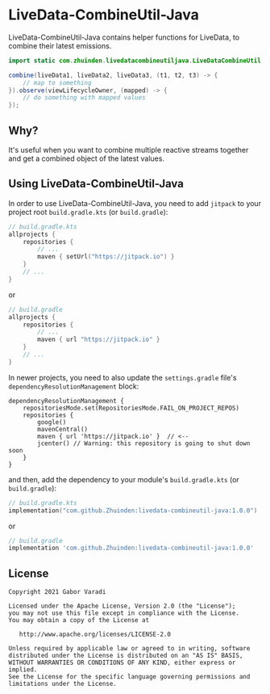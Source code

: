 # LiveData-CombineUtil-Java

LiveData-CombineUtil-Java contains helper functions for LiveData, to combine their latest emissions.

``` java
import static com.zhuinden.livedatacombineutiljava.LiveDataCombineUtil.*;

combine(liveData1, liveData2, liveData3, (t1, t2, t3) -> {
    // map to something
}).observe(viewLifecycleOwner, (mapped) -> {
    // do something with mapped values
});
```

## Why?

It's useful when you want to combine multiple reactive streams together and get a combined object of the latest values.

## Using LiveData-CombineUtil-Java

In order to use LiveData-CombineUtil-Java, you need to add `jitpack` to your project root `build.gradle.kts`
(or `build.gradle`):

``` kotlin
// build.gradle.kts
allprojects {
    repositories {
        // ...
        maven { setUrl("https://jitpack.io") }
    }
    // ...
}
```

or

``` groovy
// build.gradle
allprojects {
    repositories {
        // ...
        maven { url "https://jitpack.io" }
    }
    // ...
}
```

In newer projects, you need to also update the `settings.gradle` file's `dependencyResolutionManagement` block:

```
dependencyResolutionManagement {
    repositoriesMode.set(RepositoriesMode.FAIL_ON_PROJECT_REPOS)
    repositories {
        google()
        mavenCentral()
        maven { url 'https://jitpack.io' }  // <--
        jcenter() // Warning: this repository is going to shut down soon
    }
}
```


and then, add the dependency to your module's `build.gradle.kts` (or `build.gradle`):

``` kotlin
// build.gradle.kts
implementation("com.github.Zhuinden:livedata-combineutil-java:1.0.0")
```

or

``` groovy
// build.gradle
implementation 'com.github.Zhuinden:livedata-combineutil-java:1.0.0'
```

## License

    Copyright 2021 Gabor Varadi

    Licensed under the Apache License, Version 2.0 (the "License");
    you may not use this file except in compliance with the License.
    You may obtain a copy of the License at

       http://www.apache.org/licenses/LICENSE-2.0

    Unless required by applicable law or agreed to in writing, software
    distributed under the License is distributed on an "AS IS" BASIS,
    WITHOUT WARRANTIES OR CONDITIONS OF ANY KIND, either express or implied.
    See the License for the specific language governing permissions and
    limitations under the License.
